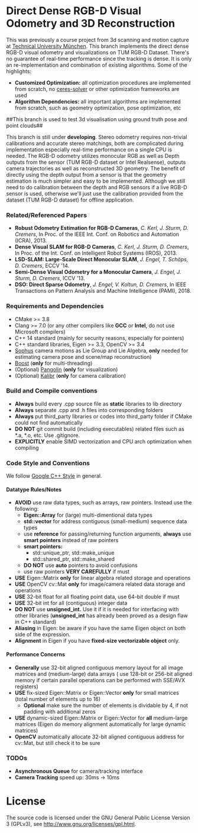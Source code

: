 # Direct Dense RGB-D Visual Odometry and 3D Reconstruction
This was previously a course project from 3d scanning and motion capture at [Technical University München](https://www.tum.de/en/).
This branch implements the direct dense RGB-D visual odometry and visualizations on TUM RGB-D Dataset. There's no guarantee of real-time performance 
since the tracking is dense.
It is only an re-implementation and combination of existing algorithms. Some of the highlights:
* **Customized Optimization:** all optimization procedures are implemented from scratch, no [ceres-solver](http://ceres-solver.org/) or other optimization frameworks are used
* **Algorithm Dependencies:** all important algorithms are implemented from scratch, such as geometry optimization, pose optimization, etc


##This branch is used to test 3d visualisation using ground truth pose and point clouds##

This branch is still under **developing**. 
Stereo odometry requires non-trivial calibrations and accurate stereo matchings, both are complicated during implementation especially real-time performance on a single CPU is needed. 
The RGB-D odometry utilizes monocular RGB as well as Depth outputs from the sensor (TUM RGB-D dataset or Intel Realsense), outputs 
camera trajectories as well as reconstructed 3D geometry. The benefit of directly using the depth output from a sensor is that the geometry estimation is much 
simpler and easy to be implemented. Although we still need to do calibration between the depth and RGB sensors if a live RGB-D sensor is used, otherwise we'll 
just use the calibration provided from the dataset (TUM RGB-D dataset) for offline application.
 
### Related/Referenced Papers
* **Robust Odometry Estimation for RGB-D Cameras**, *C. Kerl, J. Sturm, D. Cremers*, In Proc. of the IEEE Int. Conf. on Robotics and Automation (ICRA), 2013.
* **Dense Visual SLAM for RGB-D Cameras**, *C. Kerl, J. Sturm, D. Cremers*, In Proc. of the Int. Conf. on Intelligent Robot Systems (IROS), 2013.
* **LSD-SLAM: Large-Scale Direct Monocular SLAM**, *J. Engel, T. Schöps, D. Cremers*, ECCV '14.
* **Semi-Dense Visual Odometry for a Monocular Camera**, *J. Engel, J. Sturm, D. Cremers*, ICCV '13.
* **DSO: Direct Sparse Odometry**, *J. Engel, V. Koltun, D. Cremers*, In IEEE Transactions on Pattern Analysis and Machine Intelligence (PAMI), 2018.

### Requirements and Dependencies

* CMake >= 3.8
* Clang >= 7.0 (or any other compilers like **GCC** or **Intel**, do not use Microsoft compilers)
* C++ 14 standard (mainly for security reasons, especially for pointers)
* C++ standard libraries, Eigen >= 3.3, OpenCV >= 3.4
* [Sophus](https://github.com/strasdat/Sophus) camera motions as Lie Group and Lie Algebra, **only** needed for estimating camera pose and scene/map reconstruction)
* [Boost](https://www.boost.org) (**only** for multi-threading)
* (Optional) [Pangolin](https://github.com/stevenlovegrove/Pangolin) (**only** for visualization)
* (Optional) [Kalibr](https://github.com/ethz-asl/kalibr) (**only** for camera calibration)

### Build and Compile conventions

* **Always** build every .cpp source file as **static** libraries to lib directory
* **Always** separate .cpp and .h files into corresponding folders
* **Always** put third_party libraries or codes into third_party folder if CMake could not find automatically
* **DO NOT** git commit build (including executables) related files such as *.a, *.o, etc. Use .gitignore.
* **EXPLICITLY** enable SIMD vectorization and CPU arch optimization when compiling

### Code Style and Conventions

We follow [Google C++ Style](https://google.github.io/styleguide/cppguide.html) in general.

#### Datatype Rules/Notes
* **AVOID** use raw data types, such as arrays, raw pointers. Instead use the following:
    * **Eigen::Array** for (large) multi-dimentional data types
    * **std::vector** for address contiguous (small-medium) sequence data types
    * use **reference** for passing/returning function arguments, **always** use **smart pointers** instead of raw pointers
    * **smart pointers:**
        *  std::unique_ptr, std::make_unique
        *  std::shared_ptr, std::make_shared
    * **DO NOT** use **auto** pointers to avoid confusions
    * use raw pointers **VERY CAREFULLY** if must
* **USE** Eigen::Matrix **only** for linear algebra related storage and operations
* **USE** OpenCV cv::Mat **only** for image/camera related data storage and operations
* **USE** 32-bit float for all floating point data, use 64-bit double if must
* **USE** 32-bit int for all (contiguous) integer data
* **DO NOT** use **unsigned_int.** Use it if it is needed for interfacing with other libraries 
(**unsigned_int** has already been proved as a design flaw in C++ standard)
* **Aliasing** in Eigen: be aware if you have the same Eigen object on both side of the expression.
* **Alignment** in Eigen if you have **fixed-size vectorizable object** only.


#### Performance Concerns
* **Generally** use 32-bit aligned contiguous memory layout for all image matrices and (medium-large) data arrays (
use 128-bit or 256-bit aligned memory if certain parallel operations can be performed with SSE/AVX registers)
* **USE** fix-sized Eigen::Matrix or Eigen::Vector **only** for small matrices (total number of elements up to 16)
    * **Optional** make sure the number of elements is dividable by 4, if not padding with additional zeros
* **USE** dynamic-sized Eigen::Matrix or Eigen::Vector for **all** medium-large matrices (Eigen do memory alignment automatically for large dynamic matrices)
* **OpenCV** automatically allocate 32-bit aligned contiguous address for cv::Mat, but still check it to be sure


### TODOs

* **Asynchronous Queue** for camera/tracking interface
* **Camera Tracking** speed up: 30ms -> 10ms


# License
The source code is licensed under the GNU General Public License Version 3 (GPLv3), see http://www.gnu.org/licenses/gpl.html.




